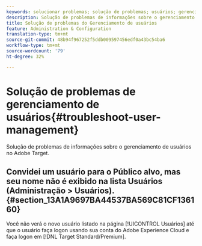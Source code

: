 ```yaml
---
keywords: solucionar problemas; solução de problemas; usuários; gerenciamento de usuários
description: Solução de problemas de informações sobre o gerenciamento de usuários no Adobe Target.
title: Solução de problemas do Gerenciamento de usuários
feature: Administration & Configuration
translation-type: tm+mt
source-git-commit: 48b94f967252f5ddb009597456edf0a43bc54ba6
workflow-type: tm+mt
source-wordcount: '79'
ht-degree: 32%

---
```



# Solução de problemas de gerenciamento de usuários{#troubleshoot-user-management}

Solução de problemas de informações sobre o gerenciamento de usuários no Adobe Target.

## Convidei um usuário para o Público alvo, mas seu nome não é exibido na lista Usuários (Administração > Usuários). {#section_13A1A9697BA44537BA569C81CF136160}

Você não verá o novo usuário listado na página [!UICONTROL Usuários] até que o usuário faça logon usando sua conta do Adobe Experience Cloud e faça logon em [!DNL Target Standard/Premium].